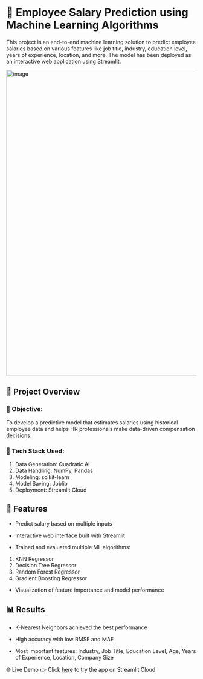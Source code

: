 # 💼 Employee Salary Prediction using Machine Learning Algorithms
This project is an end-to-end machine learning solution to predict employee salaries based on various features like job title, industry, education level, years of experience, location, and more. The model has been deployed as an interactive web application using Streamlit.

<img width="2000" height="808" alt="image" src="https://github.com/user-attachments/assets/db73a200-de87-47b3-a834-c99f0cf4cc8b" />


## 📌 Project Overview
### 🔹 Objective:
To develop a predictive model that estimates salaries using historical employee data and helps HR professionals make data-driven compensation decisions.

### 🔹 Tech Stack Used:

1) Data Generation: Quadratic AI
2) Data Handling: NumPy, Pandas
3) Modeling: scikit-learn
4) Model Saving: Joblib
5) Deployment: Streamlit Cloud

## 🚀 Features
- Predict salary based on multiple inputs

- Interactive web interface built with Streamlit

- Trained and evaluated multiple ML algorithms:
  
1) KNN Regressor
2) Decision Tree Regressor
3) Random Forest Regressor
4) Gradient Boosting Regressor

- Visualization of feature importance and model performance

## 📊 Results
- K-Nearest Neighbors achieved the best performance

- High accuracy with low RMSE and MAE

- Most important features: Industry, Job Title, Education Level, Age, Years of Experience, Location, Company Size

🌐 Live Demo
👉 Click [here](https://employee-salary-prediction-reb2gbtafbgt83vgja58g2.streamlit.app/) to try the app on Streamlit Cloud
